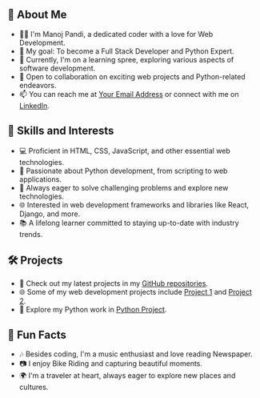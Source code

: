 <!-- Hey there! I'm Manoj Pandi, a passionate developer on a journey to becoming a Full Stack Developer and Python enthusiast. Welcome to my GitHub profile! -->

## 👋 About Me

- 👨‍💻 I'm Manoj Pandi, a dedicated coder with a love for Web Development.
- 🌟 My goal: To become a Full Stack Developer and Python Expert.
- 🌱 Currently, I'm on a learning spree, exploring various aspects of software development.
- 💬 Open to collaboration on exciting web projects and Python-related endeavors.
- 📫 You can reach me at [Your Email Address](mailto:manoj461401@gmail.com.com) or connect with me on [LinkedIn](https://www.linkedin.com/in/a-manoj-pandi461/).

## 🚀 Skills and Interests

- 💻 Proficient in HTML, CSS, JavaScript, and other essential web technologies.
- 🐍 Passionate about Python development, from scripting to web applications.
- 🧩 Always eager to solve challenging problems and explore new technologies.
- 🌐 Interested in web development frameworks and libraries like React, Django, and more.
- 📚 A lifelong learner committed to staying up-to-date with industry trends.

## 🛠️ Projects

- 🔨 Check out my latest projects in my [GitHub repositories](https://github.com/manoj-pandi).
- 🌐 Some of my web development projects include [Project 1](https://github.com/manoj-pandi/Travellers-Tales) and [Project 2](https://github.com/manoj-pandi/project2).
- 🐍 Explore my Python work in [Python Project](https://github.com/manoj-pandi/python-project).

## 🌟 Fun Facts

- 🎶 Besides coding, I'm a music enthusiast and love reading Newspaper.
- 📷 I enjoy Bike Riding and capturing beautiful moments.
- 🌍 I'm a traveler at heart, always eager to explore new places and cultures.




